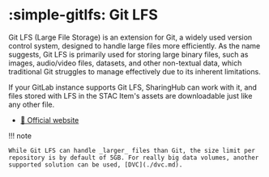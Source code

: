# :simple-gitlfs: Git LFS

Git LFS (Large File Storage) is an extension for Git, a widely used version control system, designed to handle large files more efficiently. As the name suggests, Git LFS is primarily used for storing large binary files, such as images, audio/video files, datasets, and other non-textual data, which traditional Git struggles to manage effectively due to its inherent limitations.

If your GitLab instance supports Git LFS, SharingHub can work with it, and files stored with LFS in the STAC Item's assets are downloadable just like any other file.

- [🔗 Official website](https://git-lfs.com/)

!!! note

    While Git LFS can handle _larger_ files than Git, the size limit per repository is by default of 5GB. For really big data volumes, another supported solution can be used, [DVC](./dvc.md).
